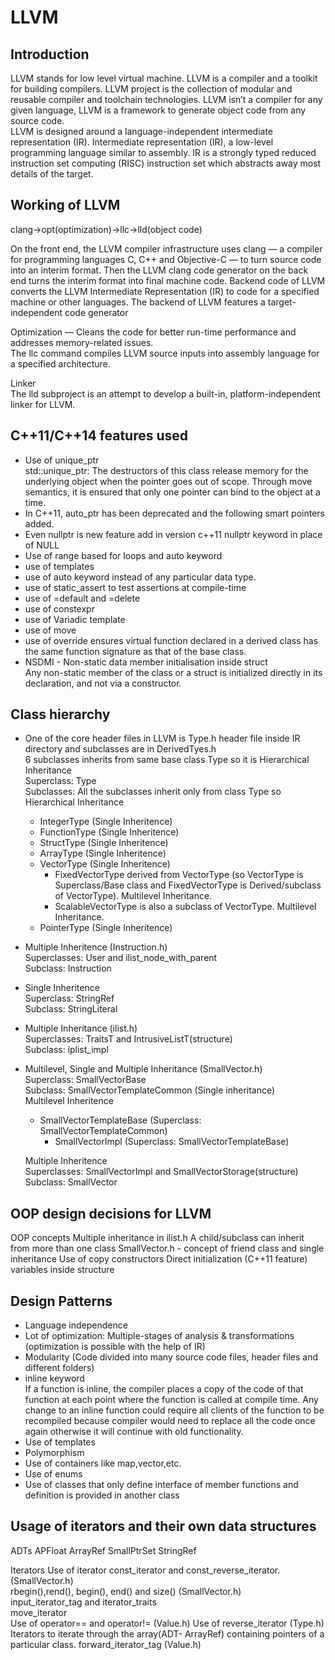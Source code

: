 # LLVM

## Introduction

LLVM stands for low level virtual machine. LLVM is a compiler and a toolkit for building compilers. LLVM project is the collection of modular and reusable compiler and toolchain technologies. LLVM isn’t a compiler for any given language, LLVM is a framework to generate object code from any source code.<br>
LLVM is designed around a language-independent intermediate representation (IR). Intermediate representation (IR), a low-level programming language similar to assembly. IR is a strongly typed reduced instruction set computing (RISC) instruction set which abstracts away most details of the target.

## Working of LLVM
clang->opt(optimization)->llc->lld(object code)

On the front end, the LLVM compiler infrastructure uses clang — a compiler for programming languages C, C++ and Objective-C — to turn source code into an interim format. Then the LLVM clang code generator on the back end turns the interim format into final machine code.
Backend code of LLVM converts the LLVM Intermediate Representation (IR) to code for a specified machine or other languages.
The backend of LLVM features a target-independent code generator <br>

Optimization — Cleans the code for better run-time performance and addresses memory-related issues. <br>
The llc command compiles LLVM source inputs into assembly language for a specified architecture.  <br> 

Linker <br>
The lld subproject is an attempt to develop a built-in, platform-independent linker for LLVM. <br>

## C++11/C++14 features used
* Use of unique_ptr <br>
  std::unique_ptr: The destructors of this class release memory for the underlying object when the pointer goes out of scope. Through move semantics, it is ensured that only one   pointer can bind to the object at a time. <br>
* In C++11, auto_ptr has been deprecated and the following smart pointers added.
* Even nullptr is new feature add in version c++11
  nullptr keyword in place of NULL <br>
* Use of range based for loops and auto keyword <br>
* use of templates <br>
* use of auto keyword instead of any particular data type. <br>
* use of static_assert to test assertions at compile-time <br> 
* use of =default and =delete <br>
* use of constexpr <br>
* use of Variadic template <br>
* use of move
* use of override ensures virtual function declared in a derived class has the same function signature as that of the base class.<br>
* NSDMI - Non-static data member initialisation inside struct <br> 
  Any non-static member of the class or a struct is initialized directly in its declaration, and not via a constructor. <br>
  
## Class hierarchy
* One of the core header files in LLVM is Type.h header file inside IR directory and subclasses are     in DerivedTyes.h <br>
  6 subclasses inherits from same base class Type so it is Hierarchical Inheritance <br>
  Superclass: Type <br>
  Subclasses: All the subclasses inherit only from class Type so Hierarchical Inheritance <br>
    - IntegerType  (Single Inheritence)
    - FunctionType (Single Inheritence)
    - StructType   (Single Inheritence)
    - ArrayType    (Single Inheritence)
    - VectorType   (Single Inheritence)
        - FixedVectorType derived from VectorType (so VectorType is Superclass/Base class and FixedVectorType is Derived/subclass of VectorType). Multilevel Inheritance.
        - ScalableVectorType is also a subclass of VectorType. Multilevel Inheritance.
    - PointerType  (Single Inheritence)
    
 * Multiple Inheritence (Instruction.h)<br>
   Superclasses: User and ilist_node_with_parent<br>
   Subclass: Instruction <br>
   
 * Single Inheritence <br>
   Superclass: StringRef <br>
   Subclass: StringLiteral <br>
  
 * Multiple Inheritance (ilist.h) <br>
   Superclasses: TraitsT and IntrusiveListT(structure)    <br>
   Subclass: iplist_impl <br>
   
 * Multilevel, Single and Multiple Inheritance (SmallVector.h) <br>
   Superclass: SmallVectorBase    <br>
   Subclass: SmallVectorTemplateCommon (Single inheritance) <br>
        Multilevel Inheritence 
      - SmallVectorTemplateBase (Superclass: SmallVectorTemplateCommon)
          - SmallVectorImpl (Superclass: SmallVectorTemplateBase)
                      
    Multiple Inheritence  <br>
    Superclasses: SmallVectorImpl and SmallVectorStorage(structure) <br>
    Subclass: SmallVector   <br>

## OOP design decisions for LLVM

OOP concepts
Multiple inheritance in ilist.h
A child/subclass can inherit from more than one class
SmallVector.h - concept of friend class and single inheritance
Use of copy constructors
Direct initialization (C++11 feature) variables inside structure



## Design Patterns
* Language independence<br>
* Lot of optimization: Multiple-stages of analysis & transformations (optimization is possible with the help of IR)
* Modularity (Code divided into many source code files, header files and different folders)
* inline keyword <br>
  If a function is inline, the compiler places a copy of the code of that function at each point where the function is called at compile time.
  Any change to an inline function could require all clients of the function to be recompiled because compiler would need to replace all the code once again otherwise it will     continue with old functionality. <br>
* Use of templates
* Polymorphism
* Use of containers like map,vector,etc.
* Use of enums
* Use of classes that only define interface of member functions and definition is provided in another class


## Usage of iterators and their own data structures
ADTs
APFloat
ArrayRef
SmallPtrSet
StringRef

Iterators
Use of iterator
const_iterator and const_reverse_iterator. (SmallVector.h) <br> 
rbegin(),rend(), begin(), end() and size()   (SmallVector.h) <br>
input_iterator_tag and iterator_traits <br>
move_iterator <br>
Use of operator== and operator!= (Value.h)
Use of reverse_iterator (Type.h)
Iterators to iterate through the array(ADT- ArrayRef) containing pointers of a particular class.
forward_iterator_tag (Value.h)


